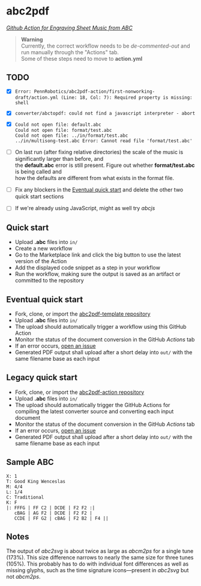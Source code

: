 # abc2pdf

_[Github Action for Engraving Sheet Music from ABC](https://github.com/marketplace/actions/abc-to-pdf)_

> **Warning**  
> Currently, the correct workflow needs to be _de-commented-out_ and run manually through the "Actions" tab.  
> Some of these steps need to move to **action.yml**


## TODO

- [X] `Error: PennRobotics/abc2pdf-action/first-nonworking-draft/action.yml (Line: 18, Col: 7): Required property is missing: shell`
- [X] `converter/abctopdf: could not find a javascript interpreter - abort`
- [X] `Could not open file: default.abc` \
      `Could not open file: format/test.abc` \
      `Could not open file: ../in/format/test.abc` \
      `../in/multisong-test.abc Error: Cannot read file 'format/test.abc'`
- [ ] On last run (after fixing relative directories) the scale of the music is significantly larger than before, and \
      the **default.abc** error is still present. Figure out whether **format/test.abc** is being called and \
      how the defaults are different from what exists in the format file.
- [ ] Fix any blockers in the [Eventual quick start](#eventual-quick-start) and delete the other two quick start sections
- [ ] If we're already using JavaScript, might as well try _abcjs_


## Quick start

* Upload **.abc** files into `in/`
* Create a new workflow
* Go to the Marketplace link and click the big button to use the latest version of the Action
* Add the displayed code snippet as a step in your workflow
* Run the workflow, making sure the output is saved as an artifact or committed to the repository


## Eventual quick start

* Fork, clone, or import the [abc2pdf-template repository](https://github.com/PennRobotics/abc2pdf-template.git)
* Upload **.abc** files into `in/`
* The upload should automatically trigger a workflow using this GitHub Action
* Monitor the status of the document conversion in the GitHub _Actions_ tab
* If an error occurs, [open an issue](https://github.com/PennRobotics/abc2pdf-action/issues/new/choose)
* Generated PDF output shall upload after a short delay into `out/` with the same filename base as each input


## Legacy quick start

* Fork, clone, or import the [abc2pdf-action repository](https://github.com/PennRobotics/abc2pdf-action.git)
* Upload **.abc** files into `in/`
* The upload should automatically trigger the GitHub Actions for compiling the latest converter source and converting each input document
* Monitor the status of the document conversion in the GitHub _Actions_ tab
* If an error occurs, [open an issue](https://github.com/PennRobotics/abc2pdf-action/issues/new/choose)
* Generated PDF output shall upload after a short delay into `out/` with the same filename base as each input


## Sample ABC

```
X: 1
T: Good King Wenceslas
M: 4/4
L: 1/4
C: Traditional
K: F
|: FFFG | FF C2 | DCDE | F2 F2 :|
   cBAG | AG F2 | DCDE | F2 F2 |
   CCDE | FF G2 | cBAG | F2 B2 | F4 ||
```


## Notes

The output of _abc2svg_ is about twice as large as _abcm2ps_ for a single tune (173%). This size difference narrows to nearly the same size for three tunes (105%). This probably has to do with individual font differences as well as missing glyphs, such as the time signature icons&mdash;present in _abc2svg_ but not _abcm2ps_.
